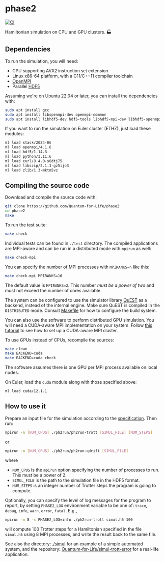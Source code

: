 phase2
======

[![CI](https://github.com/Quantum-for-Life/phase2/actions/workflows/CI.yml/badge.svg?branch=main)](https://github.com/Quantum-for-Life/phase2/actions/workflows/CI.yml)

Hamiltonian simulation on CPU and GPU clusters. 🏭


Dependencies
------------

To run the simulation, you will need:

- CPU supporting AVX2 instruction set extension
- Linux x86-64 platform, with a C11/C++11 compiler toolchain
- [OpenMPI][openmpi-website]
- Parallel [HDF5][hdf5-website]

Assuming we're on Ubuntu 22.04 or later, you can install the dependencies with:

```bash
sudo apt install gcc
sudo apt install libopenmpi-dev openmpi-common
sudo apt install libhdf5-dev hdf5-tools libhdf5-mpi-dev libhdf5-openmpi-dev
```

If you want to run the simulation on Euler cluster (ETHZ), just load these
modules:

```bash
ml load stack/2024-06
ml load openmpi/4.1.6
ml load hdf5/1.14.3
ml load python/3.11.6
ml load curl/8.4.0-s6dtj75
ml load libszip/2.1.1-gz5ijo3
ml load zlib/1.3-mktm5vz
```

[hdf5-website]: https://www.hdfgroup.org/solutions/hdf5/
[openmpi-website]: https://www.open-mpi.org/


Compiling the source code
-------------------------

Download and compile the source code with:

```bash
git clone https://github.com/Quantum-for-Life/phase2
cd phase2
make
```

To run the test suite:

```bash
make check
```

Individual tests can be found in `./test` directory. The compiled applications
are MPI-aware and can be run in a distributed mode with `mpirun` as well:

```bash
make check-mpi
```

You can specify the number of MPI processes with `MPIRANKS=n` like this:

```bash
make check-mpi MPIRANKS=16
```

The default value is `MPIRANKS=2`. This number *must be a power of two*
and must not exceed the number of cores available.

The system can be configured to use the simulator library
[QuEST](https://github.com/QuEST-Kit/QuEST) as a backend, instead of the
internal engine.  Make sure QuEST is compiled in the `DISTRIBUTED` mode.
Consult [Makefile](./Makefile) for how to configure the build system.

You can also use the software to perform distributed GPU simulation.  You
will need a CUDA-aware MPI implementation on your system.  Follow 
[this tutorial](https://github.com/Quantum-for-Life/cuda-aware-mpi-cluster)
to see how to set up a CUDA-aware MPI cluster.

To use GPUs instead of CPUs, recompile the sources:

```bash
make clean
make BACKEND=cuda
make BACKEND=cuda check
```

The software assumes there is one GPU per MPI process available on local nodes.

On Euler, load the `cuda` module along with those specified above:

```bash
ml load cuda/12.1.1
```


How to use it
-------------

Prepare an input file for the simulation according to the
[specification](doc/simul-h5-specs.md). Then run:

```bash
mpirun -n [NUM_CPUS] ./ph2run/ph2run-trott [SIMUL_FILE] [NUM_STEPS]
```

or

```bash
mpirun -n [NUM_CPUS] ./ph2run/ph2run-qdrift [SIMUL_FILE]
```

where

- `NUM_CPUS` is the `mpirun` option specifying the number of processes to
  run. This must be a power of 2.
- `SIMUL_FILE` is the path to the simulation file in the HDF5 format.
- `NUM_STEPS` is an integer number of Trotter steps the program is going to
  compute.

Optionally, you can specify the level of log messages for the program to report,
by setting `PHASE2_LOG` environment variable to be one of: `trace`,
`debug`, `info`, `warn`, `error`, `fatal`. E.g.,

```bash
mpirun -n 8 -x PHASE2_LOG=info ./ph2run-trott simul.h5 100
```

will compute 100 Trotter steps for a Hamiltonian specified in the file
`simul.h5` using 8 MPI processes, and write the result back to the same file.

See also the directory: [./simul](./simul) for an example of a simple
automated system, and the repository:
[Quantum-for-Life/simul-trott-error](https://github.com/Quantum-for-Life/simul-trott-error)
for a real-life application.

